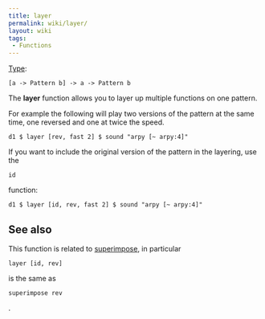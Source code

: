 ```yaml
---
title: layer
permalink: wiki/layer/
layout: wiki
tags:
 - Functions
---
```


[Type](/wiki/Type_signature "wikilink"):

    [a -> Pattern b] -> a -> Pattern b

The **layer** function allows you to layer up multiple functions on one
pattern.

For example the following will play two versions of the pattern at the
same time, one reversed and one at twice the speed.

    d1 $ layer [rev, fast 2] $ sound "arpy [~ arpy:4]"

If you want to include the original version of the pattern in the
layering, use the

    id

function:

    d1 $ layer [id, rev, fast 2] $ sound "arpy [~ arpy:4]"

## See also

This function is related to [superimpose](superimpose "wikilink"), in
particular

    layer [id, rev]

is the same as

    superimpose rev

.
